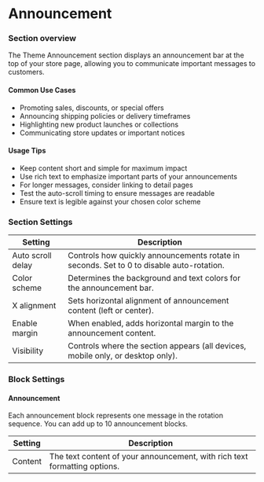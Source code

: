 # Announcement

### Section overview

The Theme Announcement section displays an announcement bar at the top of your store page, allowing you to communicate important messages to customers.

#### Common Use Cases

* Promoting sales, discounts, or special offers
* Announcing shipping policies or delivery timeframes
* Highlighting new product launches or collections
* Communicating store updates or important notices

#### Usage Tips

* Keep content short and simple for maximum impact
* Use rich text to emphasize important parts of your announcements
* For longer messages, consider linking to detail pages
* Test the auto-scroll timing to ensure messages are readable
* Ensure text is legible against your chosen color scheme

### Section Settings

| Setting           | Description                                                                              |
| ----------------- | ---------------------------------------------------------------------------------------- |
| Auto scroll delay | Controls how quickly announcements rotate in seconds. Set to 0 to disable auto-rotation. |
| Color scheme      | Determines the background and text colors for the announcement bar.                      |
| X alignment       | Sets horizontal alignment of announcement content (left or center).                      |
| Enable margin     | When enabled, adds horizontal margin to the announcement content.                        |
| Visibility        | Controls where the section appears (all devices, mobile only, or desktop only).          |

### Block Settings

#### Announcement

Each announcement block represents one message in the rotation sequence. You can add up to 10 announcement blocks.

| Setting | Description                                                               |
| ------- | ------------------------------------------------------------------------- |
| Content | The text content of your announcement, with rich text formatting options. |
